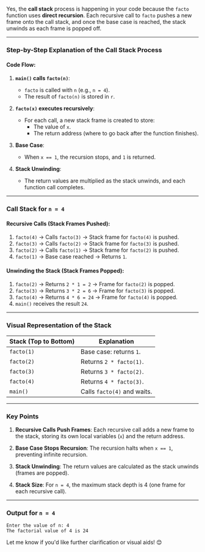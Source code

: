 Yes, the **call stack** process is happening in your code because the `facto` function uses **direct recursion**. Each recursive call to `facto` pushes a new frame onto the call stack, and once the base case is reached, the stack unwinds as each frame is popped off.

---

### **Step-by-Step Explanation of the Call Stack Process**

#### **Code Flow**:
1. **`main()` calls `facto(n)`**:
   - `facto` is called with `n` (e.g., `n = 4`).
   - The result of `facto(n)` is stored in `r`.

2. **`facto(x)` executes recursively**:
   - For each call, a new stack frame is created to store:
     - The value of `x`.
     - The return address (where to go back after the function finishes).

3. **Base Case**:
   - When `x == 1`, the recursion stops, and `1` is returned.

4. **Stack Unwinding**:
   - The return values are multiplied as the stack unwinds, and each function call completes.

---

### **Call Stack for `n = 4`**

#### Recursive Calls (Stack Frames Pushed):
1. `facto(4)` → Calls `facto(3)` → Stack frame for `facto(4)` is pushed.
2. `facto(3)` → Calls `facto(2)` → Stack frame for `facto(3)` is pushed.
3. `facto(2)` → Calls `facto(1)` → Stack frame for `facto(2)` is pushed.
4. `facto(1)` → Base case reached → Returns `1`.

#### Unwinding the Stack (Stack Frames Popped):
1. `facto(2)` → Returns `2 * 1 = 2` → Frame for `facto(2)` is popped.
2. `facto(3)` → Returns `3 * 2 = 6` → Frame for `facto(3)` is popped.
3. `facto(4)` → Returns `4 * 6 = 24` → Frame for `facto(4)` is popped.
4. `main()` receives the result `24`.

---

### **Visual Representation of the Stack**

| **Stack (Top to Bottom)** | **Explanation**               |
|---------------------------|-------------------------------|
| `facto(1)`                | Base case: returns `1`.       |
| `facto(2)`                | Returns `2 * facto(1)`.       |
| `facto(3)`                | Returns `3 * facto(2)`.       |
| `facto(4)`                | Returns `4 * facto(3)`.       |
| `main()`                  | Calls `facto(4)` and waits.   |

---

### **Key Points**
1. **Recursive Calls Push Frames**:
   Each recursive call adds a new frame to the stack, storing its own local variables (`x`) and the return address.

2. **Base Case Stops Recursion**:
   The recursion halts when `x == 1`, preventing infinite recursion.

3. **Stack Unwinding**:
   The return values are calculated as the stack unwinds (frames are popped).

4. **Stack Size**:
   For `n = 4`, the maximum stack depth is 4 (one frame for each recursive call).

---

### **Output for `n = 4`**
```
Enter the value of n: 4
The factorial value of 4 is 24
```

Let me know if you'd like further clarification or visual aids! 😊